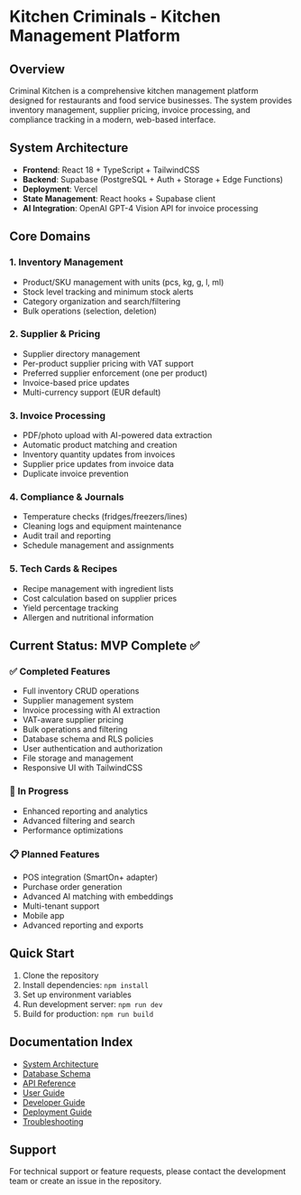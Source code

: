 # Kitchen Criminals - Kitchen Management Platform

## Overview
Criminal Kitchen is a comprehensive kitchen management platform designed for restaurants and food service businesses. The system provides inventory management, supplier pricing, invoice processing, and compliance tracking in a modern, web-based interface.

## System Architecture
- **Frontend**: React 18 + TypeScript + TailwindCSS
- **Backend**: Supabase (PostgreSQL + Auth + Storage + Edge Functions)
- **Deployment**: Vercel
- **State Management**: React hooks + Supabase client
- **AI Integration**: OpenAI GPT-4 Vision API for invoice processing

## Core Domains

### 1. Inventory Management
- Product/SKU management with units (pcs, kg, g, l, ml)
- Stock level tracking and minimum stock alerts
- Category organization and search/filtering
- Bulk operations (selection, deletion)

### 2. Supplier & Pricing
- Supplier directory management
- Per-product supplier pricing with VAT support
- Preferred supplier enforcement (one per product)
- Invoice-based price updates
- Multi-currency support (EUR default)

### 3. Invoice Processing
- PDF/photo upload with AI-powered data extraction
- Automatic product matching and creation
- Inventory quantity updates from invoices
- Supplier price updates from invoice data
- Duplicate invoice prevention

### 4. Compliance & Journals
- Temperature checks (fridges/freezers/lines)
- Cleaning logs and equipment maintenance
- Audit trail and reporting
- Schedule management and assignments

### 5. Tech Cards & Recipes
- Recipe management with ingredient lists
- Cost calculation based on supplier prices
- Yield percentage tracking
- Allergen and nutritional information

## Current Status: MVP Complete ✅

### ✅ Completed Features
- Full inventory CRUD operations
- Supplier management system
- Invoice processing with AI extraction
- VAT-aware supplier pricing
- Bulk operations and filtering
- Database schema and RLS policies
- User authentication and authorization
- File storage and management
- Responsive UI with TailwindCSS

### 🚧 In Progress
- Enhanced reporting and analytics
- Advanced filtering and search
- Performance optimizations

### 📋 Planned Features
- POS integration (SmartOn+ adapter)
- Purchase order generation
- Advanced AI matching with embeddings
- Multi-tenant support
- Mobile app
- Advanced reporting and exports

## Quick Start
1. Clone the repository
2. Install dependencies: `npm install`
3. Set up environment variables
4. Run development server: `npm run dev`
5. Build for production: `npm run build`

## Documentation Index
- [System Architecture](./architecture.md)
- [Database Schema](./database-schema.md)
- [API Reference](./api-reference.md)
- [User Guide](./user-guide.md)
- [Developer Guide](./developer-guide.md)
- [Deployment Guide](./deployment-guide.md)
- [Troubleshooting](./troubleshooting.md)

## Support
For technical support or feature requests, please contact the development team or create an issue in the repository.
